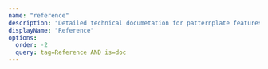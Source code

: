 ```yaml
---
name: "reference"
description: "Detailed technical documetation for patternplate features"
displayName: "Reference"
options:
  order: -2
  query: tag=Reference AND is=doc
---
```

